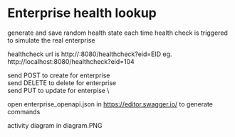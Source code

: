 # Enterprise health lookup 

 generate and save random health state  each time health check is triggered to simulate the real enterprise
 
 
 healthcheck url is http://<server URL>:8080/healthcheck?eid=EID
 eg.  http://localhost:8080/healthcheck?eid=104
  
  
 send POST to create for enterprise  \
 send DELETE to delete for enterprise \
 send PUT to update for enterpise \
  
 open enterprise_openapi.json in https://editor.swagger.io/ to generate commands
 
 activity diagram in diagram.PNG
  


